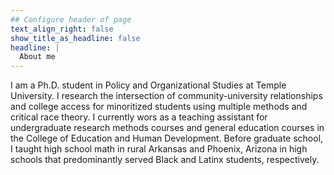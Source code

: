 ```yaml
---
## Configure header of page
text_align_right: false
show_title_as_headline: false
headline: |
  About me
---
```


<!-- this is a subheadline -->
I am a Ph.D. student in Policy and Organizational Studies at Temple University. I research the intersection of community-university relationships and college access for minoritized students using multiple methods and critical race theory. I currently wors as a teaching assistant for undergraduate research methods courses and general education courses in the College of Education and Human Development. Before graduate school, I taught high school math in rural Arkansas and Phoenix, Arizona in high schools that predominantly served Black and Latinx students, respectively.
